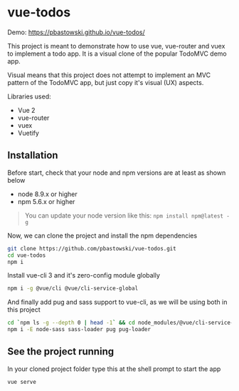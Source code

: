 # vue-todos

Demo: https://pbastowski.github.io/vue-todos/

This project is meant to demonstrate how to use vue, vue-router and vuex to implement a todo app. It is a visual clone of the popular TodoMVC demo app. 

Visual means that this project does not attempt to implement an MVC pattern of the TodoMVC app, but just copy it's visual (UX) aspects. 

Libraries used:

- Vue 2
- vue-router
- vuex  
- Vuetify

## Installation

Before start, check that your node and npm versions are at least as shown below

- node 8.9.x or higher
- npm 5.6.x or higher

> You can update your node version like this: `npm install npm@latest -g`

Now, we can clone the project and install the npm dependencies

```bash
git clone https://github.com/pbastowski/vue-todos.git
cd vue-todos
npm i
```

Install vue-cli 3 and it's zero-config module globally 

```bash
npm i -g @vue/cli @vue/cli-service-global 
```

And finally add pug and sass support to vue-cli, as we will be using both in this project

```bash
cd `npm ls -g --depth 0 | head -1` && cd node_modules/@vue/cli-service-global
npm i -E node-sass sass-loader pug pug-loader
```

## See the project running

In your cloned project folder type this at the shell prompt to start the app

```bash
vue serve
```
